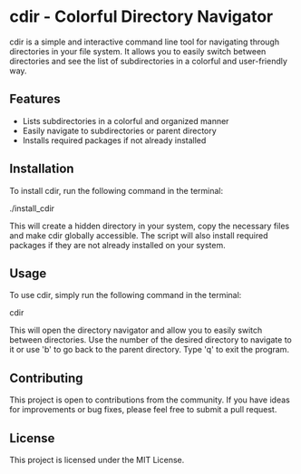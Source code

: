 # cdir - Colorful Directory Navigator

cdir is a simple and interactive command line tool for navigating through directories in your file system. It allows you to easily switch between directories and see the list of subdirectories in a colorful and user-friendly way.

## Features
- Lists subdirectories in a colorful and organized manner
- Easily navigate to subdirectories or parent directory
- Installs required packages if not already installed

## Installation
To install cdir, run the following command in the terminal:


./install_cdir


This will create a hidden directory in your system, copy the necessary files and make cdir globally accessible. The script will also install required packages if they are not already installed on your system.

## Usage
To use cdir, simply run the following command in the terminal:


cdir


This will open the directory navigator and allow you to easily switch between directories. Use the number of the desired directory to navigate to it or use 'b' to go back to the parent directory. Type 'q' to exit the program.

## Contributing
This project is open to contributions from the community. If you have ideas for improvements or bug fixes, please feel free to submit a pull request.

## License
This project is licensed under the MIT License.
